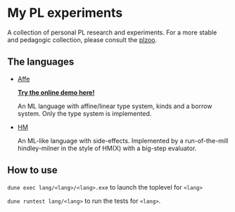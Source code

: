# My PL experiments

A collection of personal PL research and experiments.
For a more stable and pedagogic collection, please consult the [plzoo](http://andrej.com/plzoo/).

## The languages

- [Affe](lang/affe/)

  [**Try the online demo here!**](https://drup.github.io/pl-experiments/affe/)

  An ML language with affine/linear type system, kinds and a borrow system.
  Only the type system is implemented.
  
- [HM](lang/hm)

  An ML-like language with side-effects. 
  Implemented by a run-of-the-mill hindley-milner in the style of HM(X)
  with a big-step evaluator.

## How to use

`dune exec lang/<lang>/<lang>.exe` to launch the toplevel for `<lang>`

`dune runtest lang/<lang>` to run the tests for `<lang>`.
